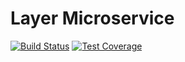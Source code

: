 # Layer Microservice

[![Build Status](https://travis-ci.org/resource-watch/layer.svg?branch=master)](https://travis-ci.org/resource-watch/layer)
[![Test Coverage](https://api.codeclimate.com/v1/badges/31c04ea387e28ef9ada7/test_coverage)](https://codeclimate.com/github/resource-watch/layer/test_coverage)

